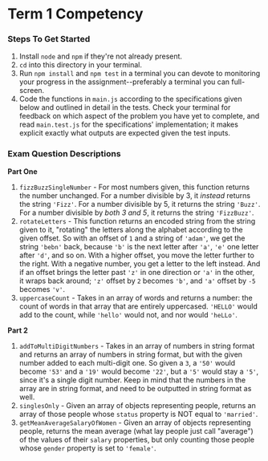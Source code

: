 # Term 1 Competency

### Steps To Get Started

1. Install `node` and `npm` if they're not already present.
2. `cd` into this directory in your terminal.
3. Run `npm install` and `npm test` in a terminal you can devote to monitoring your progress in the assignment--preferably a terminal you can full-screen.
4. Code the functions in `main.js` according to the specifications given below and outlined in detail in the tests. Check your terminal for feedback on which aspect of the problem you have yet to complete, and read `main.test.js` for the specifications' implementation; it makes explicit exactly what outputs are expected given the test inputs.


### Exam Question Descriptions

**Part One**

1. `fizzBuzzSingleNumber` - For most numbers given, this function returns the number unchanged. For a number divisible by 3, it _instead_ returns the string `'Fizz'`. For a number divisible by 5, it returns the string `'Buzz'`. For a number divisible by _both 3 and 5_, it returns the string `'FizzBuzz'`.
2. `rotateLetters` - This function returns an encoded string from the string given to it, "rotating" the letters along the alphabet according to the given offset. So with an offset of `1` and a string of `'adam'`, we get the string `'bebn'` back, because `'b'` is the next letter after `'a'`, `'e'` one letter after `'d'`, and so on. With a higher offset, you move the letter further to the right. With a negative number, you get a letter to the left instead. And if an offset brings the letter past `'z'` in one direction or `'a'` in the other, it wraps back around; `'z'` offset by `2` becomes `'b'`, and `'a'` offset by `-5` becomes `'v'`.
3. `uppercaseCount` - Takes in an array of words and returns a number: the count of words in that array that are entirely uppercased. `'HELLO'` would add to the count, while `'hello'` would not, and nor would `'heLLo'`.


**Part 2**

1. `addToMultiDigitNumbers` - Takes in an array of numbers in string format and returns an array of numbers in string format, but with the given number added to each multi-digit one. So given a `3`, a `'50'` would become `'53'` and a `'19'` would become `'22'`, but a `'5'` would stay a `'5'`, since it's a single digit number. Keep in mind that the numbers in the array are in string format, and need to be outputted in string format as well.
2. `singlesOnly` - Given an array of objects representing people, returns an array of those people whose `status` property is NOT equal to `'married'`.
3. `getMeanAverageSalaryOfWomen` - Given an array of objects representing people, returns the mean average (what lay people just call "average") of the values of their `salary` properties, but only counting those people whose `gender` property is set to `'female'`.
